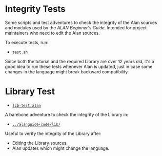 # Integrity Tests

Some scripts and test adventures to check the integrity of the Alan sources and modules used by the _ALAN Beginner's Guide_. Intended for project maintainers who need to edit the Alan sources.

To execute tests, run:

- [`test.sh`](./test.sh)

Since both the tutorial and the required Library are over 12 years old, it's a good idea to run these tests whenever Alan is updated, just in case some changes in the language might break backward compatibility.

# Library Test

- [`lib-test.alan`](./lib-test.alan)

A barebone adventure to check the integrity of the Library in:

- [`../alanguide-code/lib/`](../alanguide-code/lib/)

Useful to verify the integrity of the Library after:

- Editing the Library sources.
- Alan updates which might change the language.


<!-----------------------------------------------------------------------------
                               REFERENCE LINKS
------------------------------------------------------------------------------>



<!-- EOF -->
